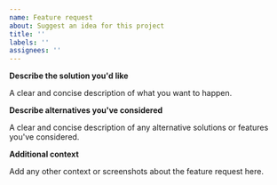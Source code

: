 ```yaml
---
name: Feature request
about: Suggest an idea for this project
title: ''
labels: ''
assignees: ''
---
```


**Describe the solution you'd like**

A clear and concise description of what you want to happen.

**Describe alternatives you've considered**

A clear and concise description of any alternative solutions or features you've considered.

**Additional context**

Add any other context or screenshots about the feature request here.